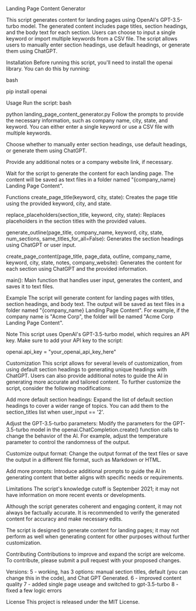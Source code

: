 Landing Page Content Generator

This script generates content for landing pages using OpenAI's GPT-3.5-turbo model. The generated content includes page titles, section headings, and the body text for each section. Users can choose to input a single keyword or import multiple keywords from a CSV file. The script allows users to manually enter section headings, use default headings, or generate them using ChatGPT.

Installation
Before running this script, you'll need to install the openai library. You can do this by running:

bash

pip install openai

Usage
Run the script:
bash

python landing_page_content_generator.py
Follow the prompts to provide the necessary information, such as company name, city, state, and keyword. You can either enter a single keyword or use a CSV file with multiple keywords.

Choose whether to manually enter section headings, use default headings, or generate them using ChatGPT.

Provide any additional notes or a company website link, if necessary.

Wait for the script to generate the content for each landing page. The content will be saved as text files in a folder named "{company_name} Landing Page Content".

Functions
create_page_title(keyword, city, state): Creates the page title using the provided keyword, city, and state.

replace_placeholders(section_title, keyword, city, state): Replaces placeholders in the section titles with the provided values.

generate_outline(page_title, company_name, keyword, city, state, num_sections, same_titles_for_all=False): Generates the section headings using ChatGPT or user input.

create_page_content(page_title, page_data, outline, company_name, keyword, city, state, notes, company_website): Generates the content for each section using ChatGPT and the provided information.

main(): Main function that handles user input, generates the content, and saves it to text files.

Example
The script will generate content for landing pages with titles, section headings, and body text. The output will be saved as text files in a folder named "{company_name} Landing Page Content". For example, if the company name is "Acme Corp", the folder will be named "Acme Corp Landing Page Content".

Note
This script uses OpenAI's GPT-3.5-turbo model, which requires an API key. Make sure to add your API key to the script:

openai.api_key = "your_openai_api_key_here"

Customization
This script allows for several levels of customization, from using default section headings to generating unique headings with ChatGPT. Users can also provide additional notes to guide the AI in generating more accurate and tailored content. To further customize the script, consider the following modifications:

Add more default section headings: Expand the list of default section headings to cover a wider range of topics. You can add them to the section_titles list when user_input == '2'.

Adjust the GPT-3.5-turbo parameters: Modify the parameters for the GPT-3.5-turbo model in the openai.ChatCompletion.create() function calls to change the behavior of the AI. For example, adjust the temperature parameter to control the randomness of the output.

Customize output format: Change the output format of the text files or save the output in a different file format, such as Markdown or HTML.

Add more prompts: Introduce additional prompts to guide the AI in generating content that better aligns with specific needs or requirements.

Limitations
The script's knowledge cutoff is September 2021; it may not have information on more recent events or developments.

Although the script generates coherent and engaging content, it may not always be factually accurate. It is recommended to verify the generated content for accuracy and make necessary edits.

The script is designed to generate content for landing pages; it may not perform as well when generating content for other purposes without further customization.

Contributing
Contributions to improve and expand the script are welcome. To contribute, please submit a pull request with your proposed changes.


Versions: 
5 - working, has 3 options: manual section titles, default (you can change this in the code), and Chat GPT Generated.
6 - improved content quality
7 - added single page useage and switched to gpt-3.5-turbo
8 - fixed a few logic errors

License
This project is released under the MIT License.
